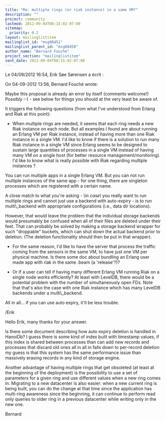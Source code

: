 ```yaml
---
title: "Re: multiple rings (or riak instance) in a same VM?"
description: ""
project: community
lastmod: 2012-09-04T08:15:02-07:00
sitemap:
  priority: 0.2
layout: mailinglistitem
mailinglist_id: "msg08451"
mailinglist_parent_id: "msg08450"
author_name: "Bernard Fouché"
project_section: "mailinglistitem"
sent_date: 2012-09-04T08:15:02-07:00
---
```


Le 04/09/2012 16:54, Erik Søe Sørensen a écrit :

On 04-09-2012 13:56, Bernard Fouché wrote:

Maybe this proposal is already an error by itself (comments welcome!)
Possibly :-) - see below for things you should at the very least be 
aware of.

 It triggers the following questions (from what I've understood from Erlang
and Riak at this point):

- When multiple rings are needed, it seems that each ring needs a new
Riak instance on each node. But all examples I found are about running
an Erlang VM per Riak instance, instead of having more than one Riak
instance in a single VM. I'd like to know if there is a solution to run
many Riak instance in a single VM since Erlang seems to be designed to
sustain large quantities of processes in a single VM instead of having
many VM on a single host (for better resource management/monitoring).
I'd like to know what is really possible with Riak regarding multiple
instances ?

You can run multiple apps in a single Erlang VM.
But you can not run multiple instances of the same app - for one 
thing, there are singleton processes which are registered with a 
certain name.


A close match to what you're asking - \\*in case\\* you really want to run 
multiple rings and cannot just use a backend with auto-expiry - is to 
run multi\\_backend with appropriate configurations (i.e., data dir 
locations).


However, that would leave the problem that the individual storage 
backends would presumably be confused when all of their files are 
deleted under their feet.
That can probably be solved by making a storage backend wrapper for 
such "droppable" buckets, which can shut down the actual backend prior 
to deletion. (The deletion functionality should then be put in that 
wrapper).

- For the same reason, I'd like to have the server that process the
traffic coming from the sensors in the same VM, to have just one VM per
physical machine. Is there some doc about bundling an Erlang user made
app with riak in the same .beam (a 'release'?)?

- Or if a user can tell if having many different Erlang VM running Riak
on a single node works efficiently?
At least with LevelDB, there would be a potential problem with the 
number of simultaneously open FDs.
Note that that's also the case with one Riak instance which has many 
LevelDB backends under a multi\\_backend.


All in all... if you can use auto expiry, it'll be less trouble.

/Erik

Hello Erik, many thanks for your answer.

Is there some document describing how auto expiry deletion is handled in 
HanoiDb? I guess there is some kind of index built with timestamp 
values, if this index is shared between processes than can add new 
records and processes that discard old ones all in all in falls down to 
per-record deletion my guess is that this system has the same 
performance issue than massively erasing records in any kind of storage 
engine.


Another advantage of having multiple rings that get obsoleted (at least 
at the beginning of the deployment) is the possibility to use a set of 
parameters for a given ring and use different values when a new ring 
comes in. Migrating to a new datacenter is also easier: when a new 
current ring is being built, you can do the change at that time since 
the application has multi-ring awareness since the beginning, it can 
continue to perform read only queries to older ring in a previous 
datacenter while writing only in the new one.


 Bernard

